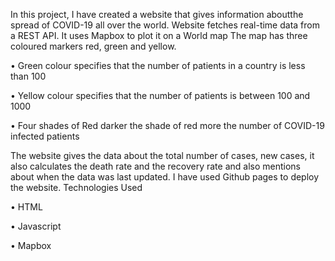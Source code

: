 In this project, I have created a website that gives information aboutthe spread of COVID-19  all over the world. Website fetches real-time data from a REST API. It uses Mapbox to plot it on a World map
The map has three coloured markers red, green and yellow.

•	Green colour specifies that the number of patients in a country is less than 100

•	Yellow colour specifies that the number of patients is between 100 and 1000  

•	Four shades of Red darker the shade of red more the number of COVID-19 infected patients

The website gives the data about the total number of cases, new cases, it also calculates the death rate and the recovery rate and also mentions about when the data was last updated.
I have used Github pages to deploy the website.
Technologies Used

•	HTML

•	Javascript

•	Mapbox
